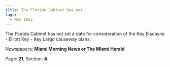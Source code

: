 ```yaml
---  
title: The Florida Cabinet has not  
tags:  
  - Nov 1953  
---  
```

  
The Florida Cabinet has not set a date for consideration of the Key Biscayne - Elliott Key - Key Largo causeway plans.  
  
Newspapers: **Miami Morning News or The Miami Herald**  
  
Page: **21**, Section: **A** 
